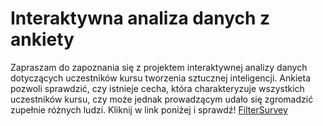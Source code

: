 # Interaktywna analiza danych z ankiety

Zapraszam do zapoznania się z projektem interaktywnej analizy danych
dotyczących uczestników kursu tworzenia sztucznej inteligencji. Ankieta pozwoli sprawdzić, czy istnieje cecha, która charakteryzuje wszystkich uczestników kursu, czy może jednak prowadzącym udało się zgromadzić zupełnie różnych ludzi.
Kliknij w link poniżej i sprawdź!
<a href="https://filtersurveyapp.streamlit.app/" class="md-button md-button--primary" target='_blank'>FilterSurvey</a>


